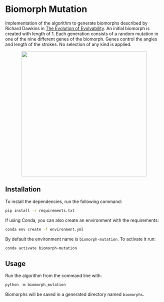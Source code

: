 # Biomorph Mutation
Implementation of the algorithm to generate biomorphs described by Richard Dawkins in [The Evolution of Evolvability](https://richarddawkins.net/wp-content/uploads/2014/06/Evolution-of-Evolvability.pdf). An initial biomorph is created with length of 1. Each generation consists of a random mutation in one of the nine different genes of the biomorph. Genes control the angles and length of the strokes. No selection of any kind is applied. 

<p align="center">
    <img width="400" height="400" src="images/biomorphs.gif">
</p>



## Installation

To install the dependencies, run the following command:

```bash
pip install -r requirements.txt
```

If using Conda, you can also create an environment with the requirements:

```bash
conda env create -f environment.yml
```

By default the environment name is `biomorph-mutation`. To activate it run:

```bash
conda activate biomorph-mutation
```


## Usage

Run the algorithm from the command line with:

```python
python -m biomorph_mutation
```

Biomorphs will be saved in a generated directory named `biomorphs`.





